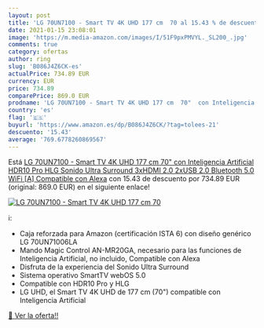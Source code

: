 ```yaml
---
layout: post
title: 'LG 70UN7100 - Smart TV 4K UHD 177 cm  70 al 15.43 % de descuento'
date: 2021-01-15 23:08:01
image: 'https://m.media-amazon.com/images/I/51F9pxPMVYL._SL200_.jpg'
comments: true
category: ofertas
author: ring
slug: 'B086J4Z6CK-es'
actualPrice: 734.89 EUR
currency: EUR
price: 734.89
comparePrice: 869.0 EUR
prodname: 'LG 70UN7100 - Smart TV 4K UHD 177 cm  70"  con Inteligencia Artificial  HDR10 Pro  HLG  Sonido Ultra Surround  3xHDMI 2.0  2xUSB 2.0  Bluetooth 5.0  WiFi [A]  Compatible con Alexa'
country: 'es'
flag: '🇪🇸'
buyurl: 'https://www.amazon.es/dp/B086J4Z6CK/?tag=tolees-21'
descuento: '15.43'
average: '769.6778260869567'
---
```


Está [LG 70UN7100 - Smart TV 4K UHD 177 cm  70"  con Inteligencia Artificial  HDR10 Pro  HLG  Sonido Ultra Surround  3xHDMI 2.0  2xUSB 2.0  Bluetooth 5.0  WiFi [A]  Compatible con Alexa](https://www.amazon.es/dp/B086J4Z6CK/?tag=tolees-21) con 15.43 de descuento por 734.89 EUR (original: 869.0 EUR) en el siguiente enlace!

[![LG 70UN7100 - Smart TV 4K UHD 177 cm  70](https://m.media-amazon.com/images/I/51F9pxPMVYL._SL200_.jpg)](https://www.amazon.es/dp/B086J4Z6CK/?tag=tolees-21)

ℹ️:

- Caja reforzada para Amazon (certificación ISTA 6) con diseño genérico LG 70UN71006LA
- Mando Magic Control AN-MR20GA, necesario para las funciones de Inteligencia Artificial, no incluido, Compatible con Alexa
- Disfruta de la experiencia del Sonido Ultra Surround
- Sistema operativo SmartTV webOS 5.0
- Compatible con HDR10 Pro y HLG
- LG UHD, el Smart TV 4K UHD de 177 cm (70") compatible con Inteligencia Artificial

[🛒 Ver la oferta!!](https://www.amazon.es/dp/B086J4Z6CK/?tag=tolees-21)
